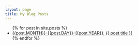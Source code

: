 ```yaml
---
layout: page
title: My Blog Posts
---
```


<ul>
  {% for post in site.posts %}
    <li>
      <a href="{{ post.url }}">{{post.MONTH}}-{{post.DAY}}-{{post.YEAR}}, {{ post.title }}</a>
    </li>
  {% endfor %}
</ul>

